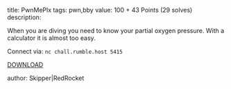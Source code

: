 title: PwnMePlx
tags: pwn,bby
value: 100 + 43 Points (29 solves)
description: 
          <p><p>When you are diving you need to know your partial oxygen pressure. With a calculator it is almost too easy.</p>
<p>Connect via: <code>nc chall.rumble.host 5415</code></p>
<p><a href="https://dl.rumble.host/download_pwn_intro.zip">DOWNLOAD</a></p>
<p>author: Skipper|RedRocket</p></p>

          